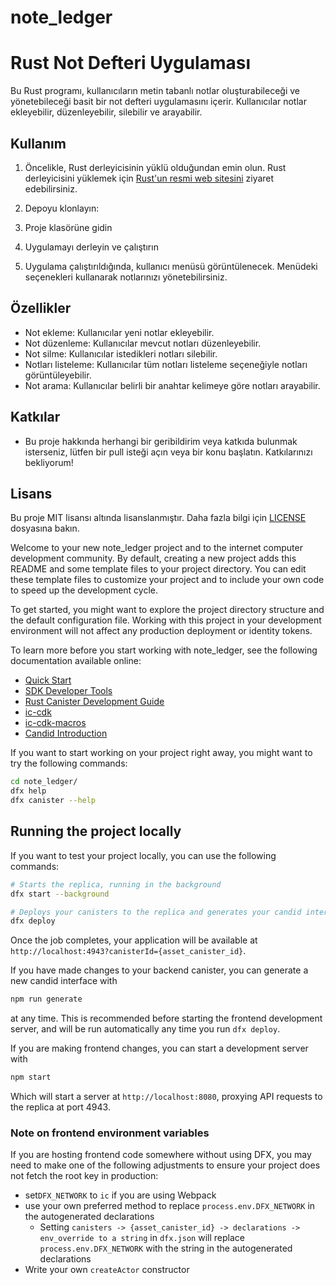 # note_ledger

# Rust Not Defteri Uygulaması

Bu Rust programı, kullanıcıların metin tabanlı notlar oluşturabileceği ve yönetebileceği basit bir not defteri uygulamasını içerir. Kullanıcılar notlar ekleyebilir, düzenleyebilir, silebilir ve arayabilir.

## Kullanım

1. Öncelikle, Rust derleyicisinin yüklü olduğundan emin olun. Rust derleyicisini yüklemek için [Rust'un resmi web sitesini](https://www.rust-lang.org/tools/install) ziyaret edebilirsiniz.

2. Depoyu klonlayın:

3. Proje klasörüne gidin

4. Uygulamayı derleyin ve çalıştırın

5. Uygulama çalıştırıldığında, kullanıcı menüsü görüntülenecek. Menüdeki seçenekleri kullanarak notlarınızı yönetebilirsiniz.

## Özellikler

- Not ekleme: Kullanıcılar yeni notlar ekleyebilir.
- Not düzenleme: Kullanıcılar mevcut notları düzenleyebilir.
- Not silme: Kullanıcılar istedikleri notları silebilir.
- Notları listeleme: Kullanıcılar tüm notları listeleme seçeneğiyle notları görüntüleyebilir.
- Not arama: Kullanıcılar belirli bir anahtar kelimeye göre notları arayabilir.

## Katkılar

- Bu proje hakkında herhangi bir geribildirim veya katkıda bulunmak isterseniz, lütfen bir pull isteği açın veya bir konu başlatın. Katkılarınızı bekliyorum!

## Lisans

Bu proje MIT lisansı altında lisanslanmıştır. Daha fazla bilgi için [LICENSE](LICENSE) dosyasına bakın.




Welcome to your new note_ledger project and to the internet computer development community. By default, creating a new project adds this README and some template files to your project directory. You can edit these template files to customize your project and to include your own code to speed up the development cycle.

To get started, you might want to explore the project directory structure and the default configuration file. Working with this project in your development environment will not affect any production deployment or identity tokens.

To learn more before you start working with note_ledger, see the following documentation available online:

- [Quick Start](https://internetcomputer.org/docs/current/developer-docs/setup/deploy-locally)
- [SDK Developer Tools](https://internetcomputer.org/docs/current/developer-docs/setup/install)
- [Rust Canister Development Guide](https://internetcomputer.org/docs/current/developer-docs/backend/rust/)
- [ic-cdk](https://docs.rs/ic-cdk)
- [ic-cdk-macros](https://docs.rs/ic-cdk-macros)
- [Candid Introduction](https://internetcomputer.org/docs/current/developer-docs/backend/candid/)

If you want to start working on your project right away, you might want to try the following commands:

```bash
cd note_ledger/
dfx help
dfx canister --help
```

## Running the project locally

If you want to test your project locally, you can use the following commands:

```bash
# Starts the replica, running in the background
dfx start --background

# Deploys your canisters to the replica and generates your candid interface
dfx deploy
```

Once the job completes, your application will be available at `http://localhost:4943?canisterId={asset_canister_id}`.

If you have made changes to your backend canister, you can generate a new candid interface with

```bash
npm run generate
```

at any time. This is recommended before starting the frontend development server, and will be run automatically any time you run `dfx deploy`.

If you are making frontend changes, you can start a development server with

```bash
npm start
```

Which will start a server at `http://localhost:8080`, proxying API requests to the replica at port 4943.

### Note on frontend environment variables

If you are hosting frontend code somewhere without using DFX, you may need to make one of the following adjustments to ensure your project does not fetch the root key in production:

- set`DFX_NETWORK` to `ic` if you are using Webpack
- use your own preferred method to replace `process.env.DFX_NETWORK` in the autogenerated declarations
  - Setting `canisters -> {asset_canister_id} -> declarations -> env_override to a string` in `dfx.json` will replace `process.env.DFX_NETWORK` with the string in the autogenerated declarations
- Write your own `createActor` constructor
